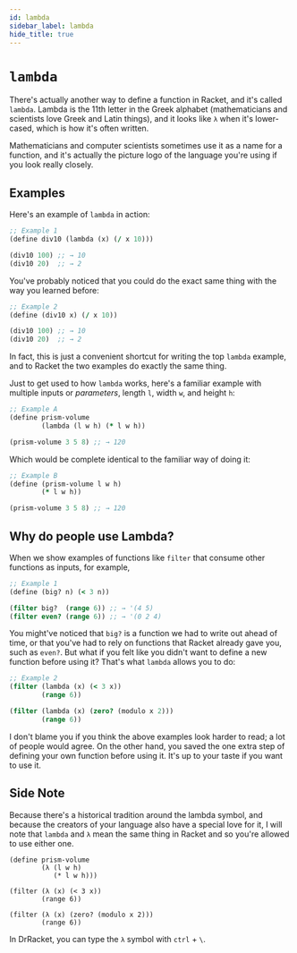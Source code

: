 ```yaml
---
id: lambda
sidebar_label: lambda
hide_title: true
---
```


# `lambda`

There's actually another way to define a function in Racket, and it's called
`lambda`. Lambda is the 11th letter in the Greek alphabet (mathematicians and
scientists love Greek and Latin things), and it looks like `λ` when it's
lower-cased, which is how it's often written.

Mathematicians and computer scientists sometimes use it as a name for a
function, and it's actually the picture logo of the language you're using if you
look really closely.

## Examples

Here's an example of `lambda` in action:

``` clojure
;; Example 1
(define div10 (lambda (x) (/ x 10)))

(div10 100) ;; → 10
(div10 20)  ;; → 2
```

You've probably noticed that you could do the exact same thing with the way you
learned before:

``` clojure
;; Example 2
(define (div10 x) (/ x 10))

(div10 100) ;; → 10
(div10 20)  ;; → 2
```

In fact, this is just a convenient shortcut for writing the top `lambda`
example, and to Racket the two examples do exactly the same thing.

Just to get used to how `lambda` works, here's a familiar example with multiple
inputs or _parameters_, length `l`, width `w`, and height `h`:

``` clojure
;; Example A
(define prism-volume
        (lambda (l w h) (* l w h))

(prism-volume 3 5 8) ;; → 120
```

Which would be complete identical to the familiar way of doing it:

``` clojure
;; Example B
(define (prism-volume l w h)
        (* l w h))

(prism-volume 3 5 8) ;; → 120
```

## Why do people use Lambda?

When we show examples of functions like `filter` that consume other functions as
inputs, for example,

``` clojure
;; Example 1
(define (big? n) (< 3 n))

(filter big?  (range 6)) ;; → '(4 5)
(filter even? (range 6)) ;; → '(0 2 4)
```

You might've noticed that `big?` is a function we had to write out ahead of
time, or that you've had to rely on functions that Racket already gave you, such
as `even?`. But what if you felt like you didn't want to define a new function 
before using it? That's what `lambda` allows you to do:

``` clojure
;; Example 2
(filter (lambda (x) (< 3 x)) 
        (range 6))

(filter (lambda (x) (zero? (modulo x 2))) 
        (range 6))
```

I don't blame you if you think the above examples look harder to read; a lot of
people would agree. On the other hand, you saved the one extra step of defining 
your own function before using it. It's up to your taste if you want to use it.

## Side Note

Because there's a historical tradition around the lambda symbol, and because the
creators of your language also have a special love for it, I will note that
`lambda` and `λ` mean the same thing in Racket and so you're allowed to use
either one.

``` racket
(define prism-volume
        (λ (l w h)
           (* l w h)))

(filter (λ (x) (< 3 x)) 
        (range 6))

(filter (λ (x) (zero? (modulo x 2))) 
        (range 6))
```

In DrRacket, you can type the `λ` symbol with `ctrl` + `\`.
